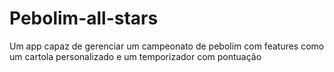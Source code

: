# Pebolim-all-stars
Um app capaz de gerenciar um campeonato de pebolim com features como um cartola personalizado e um temporizador com pontuação
